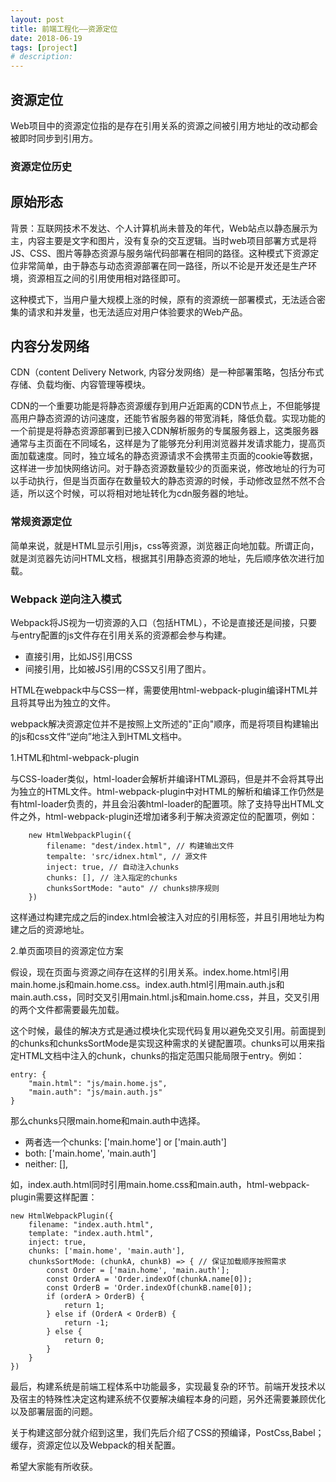 ```yaml
---
layout: post
title: 前端工程化——资源定位
date: 2018-06-19
tags: [project]
# description: 
---
```


## 资源定位

Web项目中的资源定位指的是存在引用关系的资源之间被引用方地址的改动都会被即时同步到引用方。

### 资源定位历史

<h2>原始形态</h2>

背景：互联网技术不发达、个人计算机尚未普及的年代，Web站点以静态展示为主，内容主要是文字和图片，没有复杂的交互逻辑。当时web项目部署方式是将JS、CSS、图片等静态资源与服务端代码部署在相同的路径。这种模式下资源定位非常简单，由于静态与动态资源部署在同一路径，所以不论是开发还是生产环境，资源相互之间的引用使用相对路径即可。

这种模式下，当用户量大规模上涨的时候，原有的资源统一部署模式，无法适合密集的请求和并发量，也无法适应对用户体验要求的Web产品。

<h2>内容分发网络</h2>

CDN（content Delivery Network, 内容分发网络）是一种部署策略，包括分布式存储、负载均衡、内容管理等模块。

CDN的一个重要功能是将静态资源缓存到用户近距离的CDN节点上，不但能够提高用户静态资源的访问速度，还能节省服务器的带宽消耗，降低负载。实现功能的一个前提是将静态资源部署到已接入CDN解析服务的专属服务器上，这类服务器通常与主页面在不同域名，这样是为了能够充分利用浏览器并发请求能力，提高页面加载速度。同时，独立域名的静态资源请求不会携带主页面的cookie等数据，这样进一步加快网络访问。对于静态资源数量较少的页面来说，修改地址的行为可以手动执行，但是当页面存在数量较大的静态资源的时候，手动修改显然不然不合适，所以这个时候，可以将相对地址转化为cdn服务器的地址。

### 常规资源定位

简单来说，就是HTML显示引用js，css等资源，浏览器正向地加载。所谓正向，就是浏览器先访问HTML文档，根据其引用静态资源的地址，先后顺序依次进行加载。

### Webpack 逆向注入模式

Webpack将JS视为一切资源的入口（包括HTML），不论是直接还是间接，只要与entry配置的js文件存在引用关系的资源都会参与构建。

- 直接引用，比如JS引用CSS
- 间接引用，比如被JS引用的CSS又引用了图片。

HTML在webpack中与CSS一样，需要使用html-webpack-plugin编译HTML并且将其导出为独立的文件。

webpack解决资源定位并不是按照上文所述的"正向"顺序，而是将项目构建输出的js和css文件“逆向”地注入到HTML文档中。

1.HTML和html-webpack-plugin

与CSS-loader类似，html-loader会解析并编译HTML源码，但是并不会将其导出为独立的HTML文件。html-webpack-plugin中对HTML的解析和编译工作仍然是有html-loader负责的，并且会沿袭html-loader的配置项。除了支持导出HTML文件之外，html-webpack-plugin还增加诸多利于解决资源定位的配置项，例如：

        new HtmlWebpackPlugin({
            filename: "dest/index.html", // 构建输出文件
            tempalte: 'src/idnex.html", // 源文件
            inject: true, // 自动注入chunks
            chunks: [], // 注入指定的chunks
            chunksSortMode: "auto" // chunks排序规则
        })

这样通过构建完成之后的index.html会被注入对应的引用标签，并且引用地址为构建之后的资源地址。

2.单页面项目的资源定位方案

假设，现在页面与资源之间存在这样的引用关系。index.home.html引用main.home.js和main.home.css。index.auth.html引用main.auth.js和main.auth.css，同时交叉引用main.html.js和main.home.css，并且，交叉引用的两个文件都需要最先加载。

这个时候，最佳的解决方式是通过模块化实现代码复用以避免交叉引用。前面提到的chunks和chunksSortMode是实现这种需求的关键配置项。chunks可以用来指定HTML文档中注入的chunk，chunks的指定范围只能局限于entry。例如：

    entry: {
        "main.html": "js/main.home.js",
        "main.auth": "js/main.auth.js"
    }

那么chunks只限main.home和main.auth中选择。

- 两者选一个chunks: ['main.home'] or ['main.auth']
- both: ['main.home', 'main.auth']
- neither: [],

如，index.auth.html同时引用main.home.css和main.auth，html-webpack-plugin需要这样配置：

    new HtmlWebpackPlugin({
        filename: "index.auth.html",
        template: "index.auth.html",
        inject: true,
        chunks: ['main.home', 'main.auth'],
        chunksSortMode: (chunkA, chunkB) => { // 保证加载顺序按照需求
            const Order = ['main.home', 'main.auth'];
            const OrderA = 'Order.indexOf(chunkA.name[0]);
            const OrderB = 'Order.indexOf(chunkB.name[0]);
            if (orderA > OrderB) {
                return 1;
            } else if (OrderA < OrderB) {
                return -1;
            } else {
                return 0;
            }
        }
    })

最后，构建系统是前端工程体系中功能最多，实现最复杂的环节。前端开发技术以及宿主的特殊性决定这构建系统不仅要解决编程本身的问题，另外还需要兼顾优化以及部署层面的问题。

关于构建这部分就介绍到这里，我们先后介绍了CSS的预编译，PostCss,Babel；缓存，资源定位以及Webpack的相关配置。

希望大家能有所收获。
